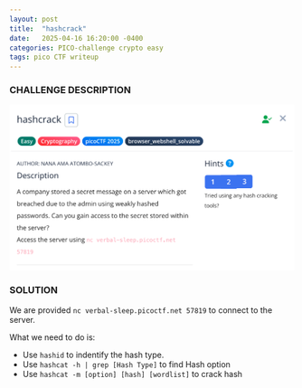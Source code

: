 ```yaml
---
layout: post
title:  "hashcrack"
date:   2025-04-16 16:20:00 -0400
categories: PICO-challenge crypto easy
tags: pico CTF writeup 
---
```


### CHALLENGE DESCRIPTION
![](assets/img/pico/hashcrack/1.png)

### SOLUTION
We are provided `nc verbal-sleep.picoctf.net 57819` to connect to the server.

What we need to do is:
- Use `hashid` to indentify the hash type.
- Use `hashcat -h | grep [Hash Type]` to find Hash option
- Use `hashcat -m [option] [hash] [wordlist]` to crack hash
